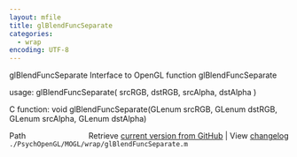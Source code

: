 ```yaml
---
layout: mfile
title: glBlendFuncSeparate
categories:
  - wrap
encoding: UTF-8
---
```


glBlendFuncSeparate  Interface to OpenGL function glBlendFuncSeparate  

usage:  glBlendFuncSeparate( srcRGB, dstRGB, srcAlpha, dstAlpha )  

C function:  void glBlendFuncSeparate(GLenum srcRGB, GLenum dstRGB, GLenum srcAlpha, GLenum dstAlpha)  


<div class="code_header" style="text-align:right;">
  <span style="float:left;">Path&nbsp;&nbsp;</span> <span class="counter">Retrieve <a href=
  "https://raw.github.com/Psychtoolbox-3/Psychtoolbox-3/beta/./PsychOpenGL/MOGL/wrap/glBlendFuncSeparate.m">current version from GitHub</a> | View <a href=
  "https://github.com/Psychtoolbox-3/Psychtoolbox-3/commits/beta/./PsychOpenGL/MOGL/wrap/glBlendFuncSeparate.m">changelog</a></span>
</div>
<div class="code">
  <code>./PsychOpenGL/MOGL/wrap/glBlendFuncSeparate.m</code>
</div>
